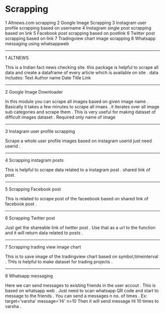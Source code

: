 # Scrapping

1 Altnews.com scrapping
2 Google Image Scrapping 
3 Instagram user profile scrapping based on username
4 Instagram single post scrapping based on link
5 Facebook post scrapping based on postlink
6 Twitter post scrapping based on link
7 Tradingview chart image scrapping
8 Whatsapp messaging using whatsappweb 

***************************************************************
 1 ALTNEWS

 This is a Indian fact news checking site. this package is helpful to scrape all data and create a dataframe 
 of every article which is available on site .
  data includes:
	Text
	Author name
	Date
	Title
	Link
***************************************************************
2 Google Image Downloader

 In this module you can scrape all images based on given image name . Basically it takes a few minutes to scrape all imaes . it iterates 
  over all image sub categories and scrape them . This is very useful for making dataset of difficult images dataset .
	Required only name of image 

***************************************************************
3 Instagram user profile scrapping

  Scrape a whole user profile images based on instagram userid just need userid .

***************************************************************
4 Scrapping instagram posts

This is helpful to scrape data related to a instagram post . shared link of post.

***************************************************************
5 Scrapping Facebook post

This is related to scrape post of the faceebook based on shared link of facebook post .

***************************************************************
6 Scrapping Twitter post

 Just get the shareable link of twitter post . Use that as a url to the function and it will return data related to posts .

***************************************************************
7 Scrapping trading view image chart

  This is to save image of the tradingview chart based on symbol,timeinterval . THis is helpful to make dataset for trading projects .

***************************************************************
8 Whatsapp messaging

  Here we can send messages to existing friends in the user accout . This is based on whatsapp web . Just need to scan whatsapp QR code and start to message to the friends . You can send a messages n no. of times .
 Ex:
     target='varsha'
     message='Hi'
     n=10
 Then it will send message Hi 10 times to varsha .

 
	 
